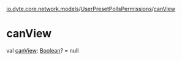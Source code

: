[io.dyte.core.network.models](../index.md)/[UserPresetPollsPermissions](index.md)/[canView](can-view.md)

# canView


val [canView](can-view.md): [Boolean](https://kotlinlang.org/api/latest/jvm/stdlib/kotlin/-boolean/index.html)? = null
